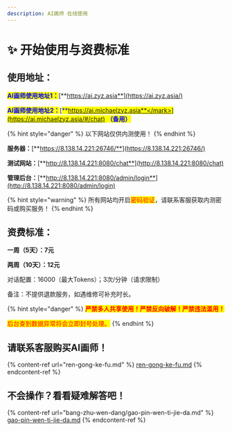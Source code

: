 ```yaml
---
description: AI画师 在线使用
---
```


# ✨ 开始使用与资费标准

## 使用地址：

<mark style="color:blue;">**AI画师使用地址1：**</mark>[**https://ai.zyz.asia**](https://ai.zyz.asia/)

<mark style="color:blue;">**AI画师使用地址2：**</mark>[<mark style="color:blue;">**https://ai.michaelzyz.asia**</mark>](https://ai.michaelzyz.asia/#/chat) **（备用）**

{% hint style="danger" %}
以下网站仅供内测使用！
{% endhint %}

**服务器：**[**https://8.138.14.221:26746/**](https://8.138.14.221:26746/)

**测试网站：**[**http://8.138.14.221:8080/chat**](http://8.138.14.221:8080/chat)

**管理后台：**[**http://8.138.14.221:8080/admin/login**](http://8.138.14.221:8080/admin/login)

{% hint style="warning" %}
所有网站均开启<mark style="color:red;">密码验证</mark>，请联系客服获取内测密码或购买服务！
{% endhint %}

## 资费标准：

**一周（5天）：7元**

**两周（10天）：12元**

对话配置：16000（最大Tokens）；3次/分钟（请求限制）

备注：不提供退款服务，如遇维修可补充时长。

{% hint style="danger" %}
<mark style="color:red;">**严禁多人共享使用！严禁反向破解！严禁违法滥用！**</mark>

<mark style="color:red;">后台查到数据异常将会立即封号处理。</mark>
{% endhint %}

## 请联系客服购买AI画师！

{% content-ref url="ren-gong-ke-fu.md" %}
[ren-gong-ke-fu.md](ren-gong-ke-fu.md)
{% endcontent-ref %}

## 不会操作？看看疑难解答吧！

{% content-ref url="bang-zhu-wen-dang/gao-pin-wen-ti-jie-da.md" %}
[gao-pin-wen-ti-jie-da.md](bang-zhu-wen-dang/gao-pin-wen-ti-jie-da.md)
{% endcontent-ref %}
